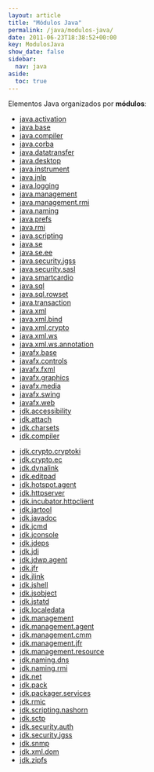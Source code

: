 ```yaml
---
layout: article
title: "Módulos Java"
permalink: /java/modulos-java/
date: 2011-06-23T18:38:52+00:00
key: ModulosJava
show_date: false
sidebar:
  nav: java
aside:
  toc: true
---
```


Elementos Java organizados por **módulos**: 

<div class="grid">
  <div class="cell cell--12 cell--lg-6 content">
  <ul>
    <li><a href="/java/tag/java.activation/">java.activation</a></li>
    <li><a href="/java/tag/java.base/">java.base</a></li>
    <li><a href="/java/tag/java.compiler/">java.compiler</a></li>
    <li><a href="/java/tag/java.corba/">java.corba</a></li>
    <li><a href="/java/tag/java.datatransfer/">java.datatransfer</a></li>
    <li><a href="/java/tag/java.desktop/">java.desktop</a></li>
    <li><a href="/java/tag/java.instrument/">java.instrument</a></li>
    <li><a href="/java/tag/java.jnlp/">java.jnlp</a></li>
    <li><a href="/java/tag/java.logging/">java.logging</a></li>
    <li><a href="/java/tag/java.management/">java.management</a></li>
    <li><a href="/java/tag/java.management.rmi/">java.management.rmi</a></li>
    <li><a href="/java/tag/java.naming/">java.naming</a></li>
    <li><a href="/java/tag/java.prefs/">java.prefs</a></li>
    <li><a href="/java/tag/java.rmi/">java.rmi</a></li>
    <li><a href="/java/tag/java.scripting/">java.scripting</a></li>
    <li><a href="/java/tag/java.se/">java.se</a></li>
    <li><a href="/java/tag/java.se.ee/">java.se.ee</a></li>
    <li><a href="/java/tag/java.security.jgss/">java.security.jgss</a></li>
    <li><a href="/java/tag/java.security.sasl/">java.security.sasl</a></li>
    <li><a href="/java/tag/java.smartcardio/">java.smartcardio</a></li>
    <li><a href="/java/tag/java.sql/">java.sql</a></li>
    <li><a href="/java/tag/java.sql.rowset/">java.sql.rowset</a></li>
    <li><a href="/java/tag/java.transaction/">java.transaction</a></li>
    <li><a href="/java/tag/java.xml/">java.xml</a></li>
    <li><a href="/java/tag/java.xml.bind/">java.xml.bind</a></li>
    <li><a href="/java/tag/java.xml.crypto/">java.xml.crypto</a></li>
    <li><a href="/java/tag/java.xml.ws/">java.xml.ws</a></li>
    <li><a href="/java/tag/java.xml.ws.annotation/">java.xml.ws.annotation</a></li>
    <li><a href="/java/tag/javafx.base/">javafx.base</a></li>
    <li><a href="/java/tag/javafx.controls/">javafx.controls</a></li>
    <li><a href="/java/tag/javafx.fxml/">javafx.fxml</a></li>
    <li><a href="/java/tag/javafx.graphics/">javafx.graphics</a></li>
    <li><a href="/java/tag/javafx.media/">javafx.media</a></li>
    <li><a href="/java/tag/javafx.swing/">javafx.swing</a></li>
    <li><a href="/java/tag/javafx.web/">javafx.web</a></li>
    <li><a href="/java/tag/jdk.accessibility/">jdk.accessibility</a></li>
    <li><a href="/java/tag/jdk.attach/">jdk.attach</a></li>
    <li><a href="/java/tag/jdk.charsets/">jdk.charsets</a></li>
    <li><a href="/java/tag/jdk.compiler/">jdk.compiler</a></li>
   </ul> 
  </div>
  <div class="cell cell--12 cell--lg-6 content">
  <ul>
    <li><a href="/java/tag/jdk.crypto.cryptoki/">jdk.crypto.cryptoki</a></li>
    <li><a href="/java/tag/jdk.crypto.ec/">jdk.crypto.ec</a></li>
    <li><a href="/java/tag/jdk.dynalink/">jdk.dynalink</a></li>
    <li><a href="/java/tag/jdk.editpad/">jdk.editpad</a></li>
    <li><a href="/java/tag/jdk.hotspot.agent/">jdk.hotspot.agent</a></li>
    <li><a href="/java/tag/jdk.httpserver/">jdk.httpserver</a></li>
    <li><a href="/java/tag/jdk.incubator.httpclient/">jdk.incubator.httpclient</a></li>
    <li><a href="/java/tag/jdk.jartool/">jdk.jartool</a></li>
    <li><a href="/java/tag/jdk.javadoc/">jdk.javadoc</a></li>
    <li><a href="/java/tag/jdk.jcmd/">jdk.jcmd</a></li>
    <li><a href="/java/tag/jdk.jconsole/">jdk.jconsole</a></li>
    <li><a href="/java/tag/jdk.jdeps/">jdk.jdeps</a></li>
    <li><a href="/java/tag/jdk.jdi/">jdk.jdi</a></li>
    <li><a href="/java/tag/jdk.jdwp.agent/">jdk.jdwp.agent</a></li>
    <li><a href="/java/tag/jdk.jfr/">jdk.jfr</a></li>
    <li><a href="/java/tag/jdk.jlink/">jdk.jlink</a></li>
    <li><a href="/java/tag/jdk.jshell/">jdk.jshell</a></li>
    <li><a href="/java/tag/jdk.jsobject/">jdk.jsobject</a></li>
    <li><a href="/java/tag/jdk.jstatd/">jdk.jstatd</a></li>
    <li><a href="/java/tag/jdk.localedata/">jdk.localedata</a></li>
    <li><a href="/java/tag/jdk.management/">jdk.management</a></li>
    <li><a href="/java/tag/jdk.management.agent/">jdk.management.agent</a></li>
    <li><a href="/java/tag/jdk.management.cmm/">jdk.management.cmm</a></li>
    <li><a href="/java/tag/jdk.management.jfr/">jdk.management.jfr</a></li>
    <li><a href="/java/tag/jdk.management.resource/">jdk.management.resource</a></li>
    <li><a href="/java/tag/jdk.naming.dns/">jdk.naming.dns</a></li>
    <li><a href="/java/tag/jdk.naming.rmi/">jdk.naming.rmi</a></li>
    <li><a href="/java/tag/jdk.net/">jdk.net</a></li>
    <li><a href="/java/tag/jdk.pack/">jdk.pack</a></li>
    <li><a href="/java/tag/jdk.packager.services/">jdk.packager.services</a></li>
    <li><a href="/java/tag/jdk.rmic/">jdk.rmic</a></li>
    <li><a href="/java/tag/jdk.scripting.nashorn/">jdk.scripting.nashorn</a></li>
    <li><a href="/java/tag/jdk.sctp/">jdk.sctp</a></li>
    <li><a href="/java/tag/jdk.security.auth/">jdk.security.auth</a></li>
    <li><a href="/java/tag/jdk.security.jgss/">jdk.security.jgss</a></li>
    <li><a href="/java/tag/jdk.snmp/">jdk.snmp</a></li>
    <li><a href="/java/tag/jdk.xml.dom/">jdk.xml.dom</a></li>
    <li><a href="/java/tag/jdk.zipfs/">jdk.zipfs</a></li>
  </ul>
  </div>
</div>